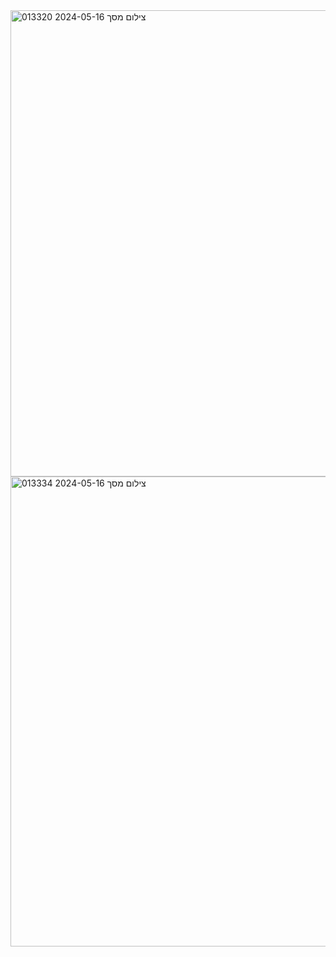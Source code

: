 <img width="746" alt="צילום מסך 2024-05-16 013320" src="https://github.com/Mendysegal20/FroggerGame/assets/116515975/ba323c51-bd51-453f-84dc-3c6430091aca">
<img width="752" alt="צילום מסך 2024-05-16 013334" src="https://github.com/Mendysegal20/FroggerGame/assets/116515975/305feafc-184a-44db-91ba-fbb70fe9db81">

